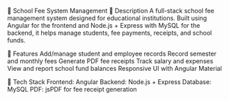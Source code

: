 📘 School Fee System Management
📝 Description
A full-stack school fee management system designed for educational institutions. Built using Angular for the frontend and Node.js + Express with MySQL for the backend, it helps manage students, fee payments, receipts, and school funds.

🚀 Features
Add/manage student and employee records
Record semester and monthly fees
Generate PDF fee receipts
Track salary and expenses
View and report school fund balances
Responsive UI with Angular Material

🔧 Tech Stack
Frontend: Angular
Backend: Node.js + Express
Database: MySQL
PDF: jsPDF for fee receipt generation
